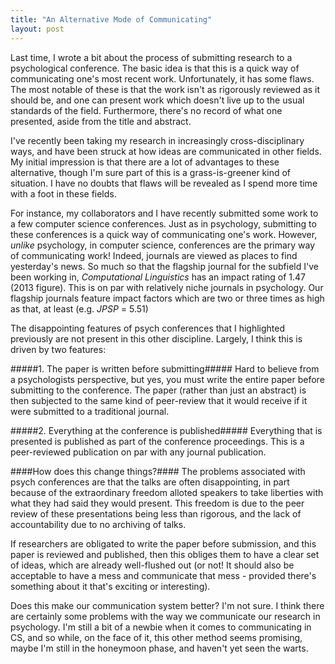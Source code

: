 ```yaml
---
title: "An Alternative Mode of Communicating"
layout: post
---
```


Last time, I wrote a bit about the process of submitting research to a psychological conference.  The basic idea is that this is a quick way of communicating one's most recent work.  Unfortunately, it has some flaws.  The most notable of these is that the work isn't as rigorously reviewed as it should be, and one can present work which doesn't live up to the usual standards of the field.  Furthermore, there's no record of what one presented, aside from the title and abstract.

I've recently been taking my research in increasingly cross-disciplinary ways, and have been struck at how ideas are communicated in other fields.  My initial impression is that there are a lot of advantages to these alternative, though I'm sure part of this is a grass-is-greener kind of situation.  I have no doubts that flaws will be revealed as I spend more time with a foot in these fields.

For instance, my collaborators and I have recently submitted some work to a few computer science conferences.  Just as in psychology, submitting to these conferences is a quick way of communicating one's work.  However, *unlike* psychology, in computer science, conferences are the primary way of communicating work!  Indeed, journals are viewed as places to find yesterday's news.  So much so that the flagship journal for the subfield I've been working in, *Computational Linguistics* has an impact rating of 1.47 (2013 figure).  This is on par with relatively niche journals in psychology.  Our flagship journals feature impact factors which are two or three times as high as that, at least (e.g. *JPSP* = 5.51)

The disappointing features of psych conferences that I highlighted previously are not present in this other discipline.  Largely, I think this is driven by two features:

#####1.  The paper is written before submitting#####
Hard to believe from a psychologists perspective, but yes, you must write the entire paper before submitting to the conference.  The paper (rather than just an abstract) is then subjected to the same kind of peer-review that it would receive if it were submitted to a traditional journal.

#####2.  Everything at the conference is published#####
Everything that is presented is published as part of the conference proceedings.  This is a peer-reviewed publication on par with any journal publication.  


####How does this change things?####
The problems associated with psych conferences are that the talks are often disappointing, in part because of the extraordinary freedom alloted speakers to take liberties with what they had said they would present.  This freedom is due to the peer review of these presentations being less than rigorous, and the lack of accountability due to no archiving of talks.  

If researchers are obligated to write the paper before submission, and this paper is reviewed and published, then this obliges them to have a clear set of ideas, which are already well-flushed out (or not!  It should also be acceptable to have a mess and communicate that mess - provided there's something about it that's exciting or interesting).

Does this make our communication system better?  I'm not sure.  I think there are certainly some problems with the way we communicate our research in psychology.  I'm still a bit of a newbie when it comes to communicating in CS, and so while, on the face of it, this other method seems promising, maybe I'm still in the honeymoon phase, and haven't yet seen the warts.

